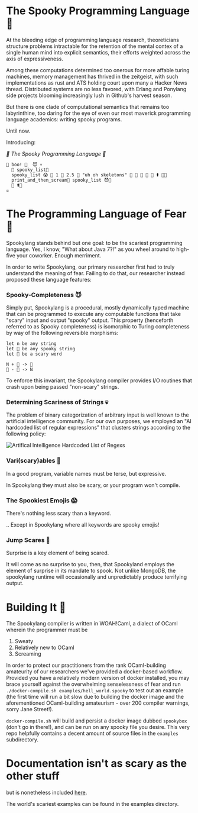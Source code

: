 # The Spooky Programming Language 👻

At the bleeding edge of programming language research, theoreticians structure problems intractable for the retention of the mental contex of a single human mind into explicit semantics, their efforts weighted across the axis of expressiveness.

Among these computations determined too onerous for more affable turing machines, memory management has thrived in the zeitgeist, with such implementations as rust and ATS holding court upon many a Hacker News thread. Distributed systems are no less favored, with Erlang and Ponylang side projects blooming increasingly lush in Github's harvest season.

But there is one clade of computational semantics that remains too labyrinthine, too daring for the eye of even our most maverick programming language academics: writing spooky programs.

Until now.

Introducing:

_🎃 The Spooky Programming Language 🎃_

```
👻 boo! 👿  😈 💀
  🤡 spooky_list🎃
  spooky_list 😱 🍫 1 🍬 2.5 🍬 "uh oh skeletons" 🍬 🌝 🍬 🌚 🍬 ⚰️ 🍭🎃
  print_and_then_scream👿 spooky_list 😈🎃
  🍬 ⚰️🎃
☠️

```

# The Programming Language of Fear 🌚

Spookylang stands behind but one goal: to be the scariest programming language. Yes, I know, "What about Java 7?!" as you wheel around to high-five your coworker. Enough merriment.

In order to write Spookylang, our primary researcher first had to truly understand the meaning of fear. Failing to do that, our researcher instead proposed these language features:



### Spooky-Completeness 😈

Simply put, Spookylang is a procedural, mostly dynamically typed machine that can be programmed to execute any computable functions that take "scary" input and output "spooky" output. This property (henceforth referred to as Spooky completeness) is isomorphic to Turing completeness by way of the following reversible morphisms:

```
let n be any string 
let 🤡 be any spooky string
let 🎃 be a scary word

N + 🎃 -> 🤡
🤡 - 🎃 -> N
```

To enforce this invariant, the Spookylang compiler provides I/O routines that crash upon being passed "non-scary" strings.



### Determining Scariness of Strings 💀

The problem of binary categorization of arbitrary input is well known to the artificial intelligence community. For our own purposes, we employed an "AI hardcoded list of regular expressions" that clusters strings according to the following policy:

![Artifical Intelligence Hardcoded List of Regexs](https://i.imgur.com/Jde71bT.png "SVM - Support Very Mhardcoded lists of regexs")



### Vari(scary)ables 👹

In a good program, variable names must be terse, but expressive.

In Spookylang they must also be scary, or your program won't compile.



### The Spookiest Emojis 😱

There's nothing less scary than a keyword.

.. Except in Spookylang where all keywords are spooky emojis!



### Jump Scares 🤡

Surprise is a key element of being scared.

It will come as no surprise to you, then, that Spookyland employs the element of surprise in its mandate to spook. Not unlike MongoDB, the spookylang runtime will occasionally and unpredictably produce terrifying output.


# Building It 🍬

The Spookylang compiler is written in WOAH!Caml, a dialect of OCaml wherein the programmer must be

1. Sweaty
2. Relatively new to OCaml
3. Screaming

In order to protect our practitioners from the rank OCaml-building amateurity of our researchers we've provided a docker-based workflow. Provided you have a relatively modern version of docker installed, you may brace yourself against the overwhelming senselessness of fear and run `./docker-compile.sh examples/hell_world.spooky` to test out an example (the first time will run a bit slow due to building the docker image and the aforementioned OCaml-building amateurism - over 200 compiler warnings, sorry Jane Street!).

`docker-compile.sh` will build and persist a docker image dubbed `spookybox` (don't go in there!), and can be run on any spooky file you desire. This very repo helpfully contains a decent amount of source files in the `examples` subdirectory.


# Documentation isn't as scary as the other stuff

but is nonetheless included [here](docs/reference.md).

The world's scariest examples can be found in the examples directory.
